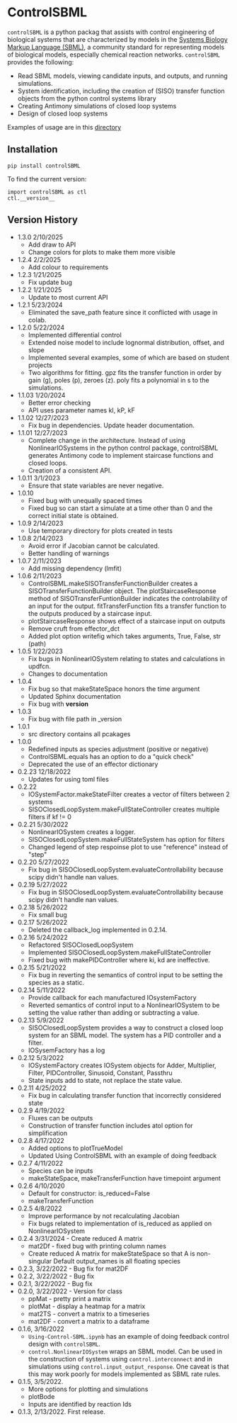 # ControlSBML
``controlSBML`` is a python packag that assists with control engineering of biological systems that are characterized by models in
 the [Systems Biology Markup Language (SBML)](https://co.mbine.org/standards/sbml), a community standard for representing
models of biological models, especially chemical reaction networks.
``controlSBML`` provides the following:
  * Read SBML models, viewing candidate inputs, and outputs, and running simulations.
  * System identification, including the creation of (SISO) transfer function objects from the python control systems library
  * Creating Antimony simulations of closed loop systems
  * Design of closed loop systems

Examples of usage are in this [directory](https://github.com/ModelEngineering/controlSBML/tree/main/examples)

## Installation
``pip install controlSBML``

To find the current version:
```
import controlSBML as ctl
ctl.__version__
```

## Version History
* 1.3.0 2/10/2025
  * Add draw to API
  * Change colors for plots to make them more visible
* 1.2.4 2/2/2025
  * Add colour to requirements
* 1.2.3 1/21/2025
    * Fix update bug
* 1.2.2 1/21/2025
    * Update to most current API
* 1.2.1 5/23/2024
    * Eliminated the save_path feature since it conflicted with usage in colab.
* 1.2.0 5/22/2024
    * Implemented differential control
    * Extended noise model to include lognormal distribution, offset, and slope
    * Implemented several examples, some of which are based on student projects
    * Two algorithms for fitting. gpz fits the transfer function in order by gain (g), poles (p), zeroes (z). poly fits a polynomial in s to the simulations.
* 1.1.03 1/20/2024
    * Better error checking
    * API uses parameter names kI, kP, kF
* 1.1.02 12/27/2023
    * Fix bug in dependencies. Update header documentation.
* 1.1.01 12/27/2023
    * Complete change in the architecture. Instead of using NonlinearIOSystems in the python control package, controlSBML generates Antimony code to implement staircase functions and closed loops.
    * Creation of a consistent API.
* 1.0.11 3/1/2023
    * Ensure that state variables are never negative.
* 1.0.10
    * Fixed bug with unequally spaced times
    * Fixed bug so can start a simulate at a time other than 0 and the correct initial state is obtained.
* 1.0.9 2/14/2023
    * Use temporary directory for plots created in tests
* 1.0.8 2/14/2023
    * Avoid error if Jacobian cannot be calculated.
    * Better handling of warnings
* 1.0.7 2/11/2023
    * Add missing dependency (lmfit)
* 1.0.6  2/11/2023
    * ControlSBML.makeSISOTransferFunctionBuilder creates a SISOTransferFunctionBuilder object. The plotStaircaseResponse method of SISOTransferFuntionBuilder indicates the controlability of an input for the output. fitTransferFunction fits a transfer function to the outputs produced by a staircase input.
    * plotStaircaseResponse shows effect of a staircase input on outputs
    * Remove cruft from effector_dct
    * Added plot option writefig which takes arguments, True, False, str (path)
* 1.0.5  1/22/2023
    * Fix bugs in NonlinearIOSystem relating to states and calculations in updfcn.
    * Changes to documentation
* 1.0.4
    * Fix bug so that makeStateSpace honors the time argument
    * Updated Sphinx documentation
    * Fix bug with __version__
* 1.0.3
    * Fix bug with file path in _version
* 1.0.1
    * src directory contains all pcakages
* 1.0.0
    * Redefined inputs as species adjustment (positive or negative)
    * ControlSBML.equals has an option to do a "quick check"
    * Deprecated the use of an effector dictionary
* 0.2.23 12/18/2022
    * Updates for using toml files
* 0.2.22
  * IOSystemFactor.makeStateFilter creates a vector of filters between 2 systems
  * SISOClosedLoopSystem.makeFullStateController creates multiple filters if kf != 0
* 0.2.21 5/30/2022
  * NonlinearIOSystem creates a logger.
  * SISOClosedLoopSystem.makeFullStateSystem has option for filters
  * Changed legend of step respoinse plot to use "reference" instead of "step"
* 0.2.20 5/27/2022
  * Fix bug in SISOClosedLoopSystem.evaluateControllability because scipy didn't
    handle nan values.
* 0.2.19 5/27/2022
  * Fix bug in SISOClosedLoopSystem.evaluateControllability because scipy didn't
    handle nan values.
* 0.2.18 5/26/2022
  * Fix small bug
* 0.2.17 5/26/2022
  * Deleted the callback_log implemented in 0.2.14.
* 0.2.16 5/24/2022
  * Refactored SISOClosedLoopSystem
  * Implemented SISOClosedLoopSystem.makeFullStateController
  * Fixed bug with makePIDController where ki, kd are ineffective.
* 0.2.15 5/21/2022
  * Fix bug in reverting the semantics of control input to be setting the species
    as a static.
* 0.2.14  5/11/2022
  * Provide callback for each manufactured IOsystemFactory
  * Reverted semantics of control input to a NonlinearIOSystem to be
setting the value rather than adding or subtracting a value.
* 0.2.13 5/9/2022
  * SISOClosedLoopSystem provides a way to construct a closed loop system
    for an SBML model. The system has a PID controller and a filter.
  * IOSysemFactory has a log
* 0.2.12 5/3/2022
  * IOSystemFactory creates IOSystem objects for Adder, Multiplier,
    Filter, PIDController, Sinusoid, Constant, Passthru
  * State inputs add to state, not replace the state value.
* 0.2.11 4/25/2022
  * Fix bug in calculating transfer function that incorrectly considered state
* 0.2.9 4/19/2022
  * Fluxes can be outputs
  * Construction of transfer function includes atol option for simplification
* 0.2.8 4/17/2022
  * Added options to plotTrueModel
  * Updated Using ControlSBML with an example of doing feedback 
* 0.2.7 4/11/2022
  * Species can be inputs
  * makeStateSpace, makeTransferFunction have timepoint argument
* 0.2.6 4/10/2020
  * Default for constructor: is_reduced=False
  * makeTransferFunction
* 0.2.5 4/8/2022
  * Improve performance by not recalculating Jacobian
  * Fix bugs related to implementation of is_reduced as applied on NonlinearIOSystem
* 0.2.4 3/31/2024 - Create reduced A matrix
  * mat2Df - fixed bug with printing column names
  * Create reduced A matrix for makeStateSpace so that A is non-singular
    Default output_names is all floating species
* 0.2.3, 3/22/2022 - Bug fix for mat2DF
* 0.2.2, 3/22/2022 - Bug fix
* 0.2.1, 3/22/2022 - Bug fix
* 0.2.0, 3/22/2022 - Version for class
  * ppMat - pretty print a matrix
  * plotMat - display a heatmap for a matrix
  * mat2TS - convert a matrix to a timeseries
  * mat2DF - convert a matrix to a dataframe
* 0.1.6, 3/16/2022
  * ``Using-Control-SBML.ipynb`` has an example of doing feedback control design
with ``controlSBML``.
  * ``control.NonlinearIOSystem`` wraps an SBML model. Can be used
    in the construction of systems using ``control.interconnect`` and in simulations using ``control.input_output_response``. One caveat is that this may work poorly for models implemented as SBML rate rules.
* 0.1.5, 3/5/2022.
  * More options for plotting and simulations
  * plotBode
  * Inputs are identified by reaction Ids
* 0.1.3, 2/13/2022. First release.
